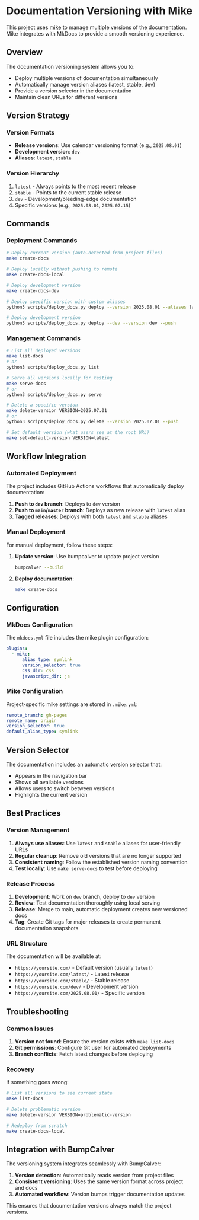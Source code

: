 # Documentation Versioning with Mike

This project uses [mike](https://github.com/jimporter/mike) to manage multiple versions of the documentation. Mike integrates with MkDocs to provide a smooth versioning experience.

## Overview

The documentation versioning system allows you to:
- Deploy multiple versions of documentation simultaneously
- Automatically manage version aliases (latest, stable, dev)
- Provide a version selector in the documentation
- Maintain clean URLs for different versions

## Version Strategy

### Version Formats
- **Release versions**: Use calendar versioning format (e.g., `2025.08.01`)
- **Development version**: `dev`
- **Aliases**: `latest`, `stable`

### Version Hierarchy
1. `latest` - Always points to the most recent release
2. `stable` - Points to the current stable release
3. `dev` - Development/bleeding-edge documentation
4. Specific versions (e.g., `2025.08.01`, `2025.07.15`)

## Commands

### Deployment Commands

```bash
# Deploy current version (auto-detected from project files)
make create-docs

# Deploy locally without pushing to remote
make create-docs-local

# Deploy development version
make create-docs-dev

# Deploy specific version with custom aliases
python3 scripts/deploy_docs.py deploy --version 2025.08.01 --aliases latest stable --push

# Deploy development version
python3 scripts/deploy_docs.py deploy --dev --version dev --push
```

### Management Commands

```bash
# List all deployed versions
make list-docs
# or
python3 scripts/deploy_docs.py list

# Serve all versions locally for testing
make serve-docs
# or
python3 scripts/deploy_docs.py serve

# Delete a specific version
make delete-version VERSION=2025.07.01
# or
python3 scripts/deploy_docs.py delete --version 2025.07.01 --push

# Set default version (what users see at the root URL)
make set-default-version VERSION=latest
```

## Workflow Integration

### Automated Deployment

The project includes GitHub Actions workflows that automatically deploy documentation:

1. **Push to `dev` branch**: Deploys to `dev` version
2. **Push to `main`/`master` branch**: Deploys as new release with `latest` alias
3. **Tagged releases**: Deploys with both `latest` and `stable` aliases

### Manual Deployment

For manual deployment, follow these steps:

1. **Update version**: Use bumpcalver to update project version
   ```bash
   bumpcalver --build
   ```

2. **Deploy documentation**:
   ```bash
   make create-docs
   ```

## Configuration

### MkDocs Configuration

The `mkdocs.yml` file includes the mike plugin configuration:

```yaml
plugins:
  - mike:
      alias_type: symlink
      version_selector: true
      css_dir: css
      javascript_dir: js
```

### Mike Configuration

Project-specific mike settings are stored in `.mike.yml`:

```yaml
remote_branch: gh-pages
remote_name: origin
version_selector: true
default_alias_type: symlink
```

## Version Selector

The documentation includes an automatic version selector that:
- Appears in the navigation bar
- Shows all available versions
- Allows users to switch between versions
- Highlights the current version

## Best Practices

### Version Management
1. **Always use aliases**: Use `latest` and `stable` aliases for user-friendly URLs
2. **Regular cleanup**: Remove old versions that are no longer supported
3. **Consistent naming**: Follow the established version naming convention
4. **Test locally**: Use `make serve-docs` to test before deploying

### Release Process
1. **Development**: Work on `dev` branch, deploy to `dev` version
2. **Review**: Test documentation thoroughly using local serving
3. **Release**: Merge to main, automatic deployment creates new versioned docs
4. **Tag**: Create Git tags for major releases to create permanent documentation snapshots

### URL Structure

The documentation will be available at:
- `https://yoursite.com/` - Default version (usually `latest`)
- `https://yoursite.com/latest/` - Latest release
- `https://yoursite.com/stable/` - Stable release
- `https://yoursite.com/dev/` - Development version
- `https://yoursite.com/2025.08.01/` - Specific version

## Troubleshooting

### Common Issues

1. **Version not found**: Ensure the version exists with `make list-docs`
2. **Git permissions**: Configure Git user for automated deployments
3. **Branch conflicts**: Fetch latest changes before deploying

### Recovery

If something goes wrong:

```bash
# List all versions to see current state
make list-docs

# Delete problematic version
make delete-version VERSION=problematic-version

# Redeploy from scratch
make create-docs-local
```

## Integration with BumpCalver

The versioning system integrates seamlessly with BumpCalver:

1. **Version detection**: Automatically reads version from project files
2. **Consistent versioning**: Uses the same version format across project and docs
3. **Automated workflow**: Version bumps trigger documentation updates

This ensures that documentation versions always match the project versions.
